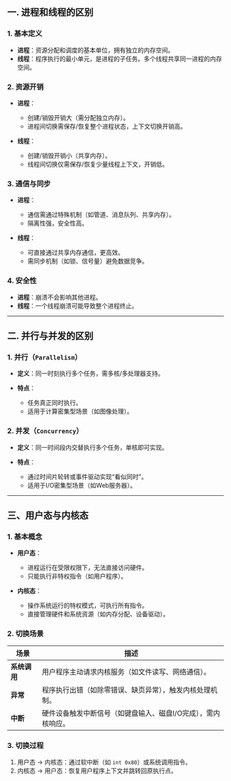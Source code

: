 ## 一. 进程和线程的区别

### 1. 基本定义
- **进程**：资源分配和调度的基本单位，拥有独立的内存空间。
- **线程**：程序执行的最小单元，是进程的子任务。多个线程共享同一进程的内存空间。

### 2. 资源开销
- **进程**：
  
  - 创建/销毁开销大（需分配独立内存）。
  - 进程间切换需保存/恢复整个进程状态，上下文切换开销高。
- **线程**：
  
  - 创建/销毁开销小（共享内存）。
  - 线程间切换仅需保存/恢复少量线程上下文，开销低。

### 3. 通信与同步
- **进程**：
  
  - 通信需通过特殊机制（如管道、消息队列、共享内存）。
  - 隔离性强，安全性高。
- **线程**：
  
  - 可直接通过共享内存通信，更高效。
  - 需同步机制（如锁、信号量）避免数据竞争。

### 4. 安全性
- **进程**：崩溃不会影响其他进程。
- **线程**：一个线程崩溃可能导致整个进程终止。

---

## 二. 并行与并发的区别

### 1. 并行（`Parallelism`）
- **定义**：同一时刻执行多个任务，需多核/多处理器支持。
- **特点**：
  
  - 任务真正同时执行。
  - 适用于计算密集型场景（如图像处理）。

### 2. 并发（`Concurrency`）
- **定义**：同一时间段内交替执行多个任务，单核即可实现。
- **特点**：
  
  - 通过时间片轮转或事件驱动实现“看似同时”。
  - 适用于I/O密集型场景（如Web服务器）。

---

## 三、用户态与内核态

### 1. 基本概念
- **用户态**：
  
  - 进程运行在受限权限下，无法直接访问硬件。
  - 只能执行非特权指令（如用户程序）。
- **内核态**：
  
  - 操作系统运行的特权模式，可执行所有指令。
  - 直接管理硬件和系统资源（如内存分配、设备驱动）。

### 2. 切换场景
| **场景**       | **描述**                                                                 |
|----------------|--------------------------------------------------------------------------|
| **系统调用**   | 用户程序主动请求内核服务（如文件读写、网络通信）。                       |
| **异常**       | 程序执行出错（如除零错误、缺页异常），触发内核处理机制。                 |
| **中断**       | 硬件设备触发中断信号（如键盘输入、磁盘I/O完成），需内核响应。            |

### 3. 切换过程
1. 用户态 → 内核态：通过软中断（如 `int 0x80`）或系统调用指令。
2. 内核态 → 用户态：恢复用户程序上下文并跳转回原执行点。

